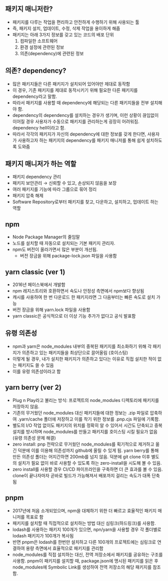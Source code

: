 ## 패키지 매니저란?

- 패키지를 다루는 작업을 편리하고 안전하게 수행하기 위해 사용되는 툴
- 즉, 패키지 설치, 업데이트, 수정, 삭제 작업을 용이하게 해줌
- 패키지는 아래 3가지 정보를 갖고 있는 코드의 배포 단위
  1. 컴파일한 소프트웨어
  2. 환경 설정에 관련된 정보
  3. 의존(dependency)에 관련된 정보

## 의존? dependency?

- 많은 패키지들은 다른 패키지가 설치되어 있어야만 제대로 동작함
- 이 경우, 기존 패키지를 제대로 동작시키기 위해 필요한 다른 패키지를 dependency라고 말함.
- 따라서 패키지를 사용할 때 dependency에 해당되는 다른 패키지들을 전부 설치해야 함.
- dependency의 dependency를 설치하는 경우가 생기며, 이런 상황이 끊임없이 이어질 경우 사용자가 수동으로 패키지를 관리하는게 굉장히 어려워짐. dependency hell이라고 함.
- 따라서 각각의 패키지가 자신의 dependency에 대한 정보를 갖게 한다면, 사용자가 사용하고자 하는 패키지의 dependency를 패키지 매니저를 통해 쉽게 설치하도록 도와줌

## 패키지 매니저가 하는 역할

- 패키지 dependency 관리
- 패키지 보안관리 → 신뢰할 수 있고, 손상되지 않음을 보장
- 여러 패키지를 기능에 따라 그룹으로 묶어 정리
- 패키지 압축 해제
- Software Repository로부터 패키지를 찾고, 다운하고, 설치하고, 업데이트 하는 역할

## npm

- Node Package Manager의 줄임말
- 노드를 설치할 때 자동으로 설치되는 기본 패키지 관리자.
- npm도 버전이 올라가면서 많은 부분이 개선됨.
  - 버전 장금을 위해 package-lock.json 파일을 사용함

## yarn classic (ver 1)

- 2016년 페이스북에서 개발함
- npm 레지스트리와 호환하면서 속도나 안정성 측면에서 npm보다 향상됨
- 캐시를 사용하여 한 번 다운로드 한 패키지라면 그 다음부터는 빠른 속도로 설치 가능
- 버전 장금을 위해 yarn.lock 파일을 사용함
- yarn classic은 공식적으로 더 이상 기능 추가가 없다고 공식 발표함

## 유령 의존성

- npm과 yarn은 node_modules 내부의 중복된 패키지를 최소화하기 위해 각 패키지가 의존하고 있는 패키지들을 최상단으로 끌어올림 (호이스팅)
- 이렇게 될 경우, 내가 설치한 패키지가 의존하고 있다는 이유로 직접 설치한 적이 없는 패키지도 쓸 수 있음
- 이를 유령 의존성이라고 함

## yarn berry (ver 2)

- Plug n Play라고 불리는 방식: 프로젝트의 node_modules 디렉토리에 패키지를 저장하지 않음.
- 기존의 무거웠던 node_modules 대신 패키지들에 대한 정보는 .zip 파일로 압축하여 .yarn/cache 폴더에 저장하고 이를 착기 위한 정보를 .pnp.cjs 파일에 기록함.
- 별도의 I/O 작업 없이도 패키지의 위치를 정확히 알 수 있어서 시간도 단축되고 중복 설치를 방시하며 node_modules를 만들고 패키지를 호이스팅 시킬 필요가 없음 (유령 의존성 문제 해결)
- zero install: pnp 전략으로 무거웠던 node_modules를 획기적으로 제거하고 옮긴 덕분에 이를 이용해 의존성까지 github에 올릴 수 있게 됨. yarn berry를 통해 만든 의존성 폴더는 어지간하면 200mb를 넘지 않음. 덕분에 git clone 이후 별도의 설치가 필요 없이 바로 사용할 수 있도록 하는 zero-install을 시도해 볼 수 있음.
- zero install를 사용할 경우 CI/CD 파이프라인을 구축하면 더 큰 효과를 볼 수 있음. clone이 끝나자마자 곧바로 빌드가 가능해져서 배포까지 걸리는 속도가 대폭 단축됨

## pnpm

- 2017년에 처음 소개되었으며, npm을 대체하기 위한 더 빠르고 효율적인 패키지 매니저를 목표로 함
- 패키지를 설치할 때 직접적으로 설치하는 방법 대신 심링크(하드링크)를 사용함.
- lodash를 사용하는 패키지 100개가 있으면, npn/yarn을 사용할 경우 각 폴더별로 lodash 패키지가 100개가 복사됨
- 반면 pnpm은 lodash를 한번만 설치하고 다른 100개의 프로젝트에는 심링크로 연결하여 용량 측면에서 효율적으로 패키지를 관리함
- node_modules를 직접 설치하는 대신, 전역 저장소에서 패키지를 공유하는 구조를 사용함. pnpm이 패키지를 설치할 때, package.json에 명시된 패키지를 읽은 후 node_modules에 Symbolic Link를 생성하여 전역 저장소의 해당 패키지를 참조함.
